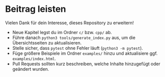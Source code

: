 # Beitrag leisten

Vielen Dank für dein Interesse, dieses Repository zu erweitern!

* Neue Kapitel legst du im Ordner `c/` bzw. `cpp/` ab.
* Führe danach `python3 tools/generate_index.py` aus, um die Übersichtsseiten zu aktualisieren.
* Stelle sicher, dass `pytest` ohne Fehler läuft (`python3 -m pytest`).
* Füge größere Beispiele im Ordner `examples/` hinzu und aktualisiere ggf.
  `examples/index.html`.
* Pull Requests sollten kurz beschreiben, welche Inhalte hinzugefügt oder
  geändert wurden.
